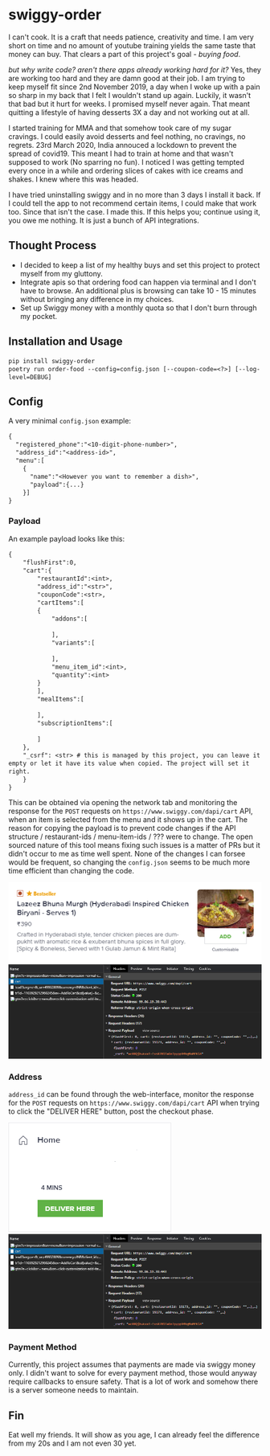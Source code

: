 # swiggy-order

I can't cook. It is a craft that needs patience, creativity and time. I am very short on time and no amount of youtube training yields the same taste that money can buy. That clears a part of this project's goal - _buying food_. 

_but why write code? aren't there apps already working hard for it?_
Yes, they are working too hard and they are damn good at their job. I am trying to keep myself fit since 2nd November 2019, a day when I woke up with a pain so sharp in my back that I felt I wouldn't stand up again. Luckily, it wasn't that bad but it hurt for weeks. I promised myself never again. That meant quitting a lifestyle of having desserts 3X a day and not working out at all. 

I started training for MMA and that somehow took care of my sugar cravings. I could easily avoid desserts and feel nothing, no cravings, no regrets. 23rd March 2020, India annouced a lockdown to prevent the spread of covid19. This meant I had to train at home and that wasn't supposed to work (No sparring no fun). I noticed I was getting tempted every once in a while and ordering slices of cakes with ice creams and shakes. I knew where this was headed.

I have tried uninstalling swiggy and in no more than 3 days I install it back. If I could tell the app to not recommend certain items, I could make that work too. Since that isn't the case. I made this. If this helps you; continue using it, you owe me nothing. It is just a bunch of API integrations.

## Thought Process
- I decided to keep a list of my healthy buys and set this project to protect myself from my gluttony. 
- Integrate apis so that ordering food can happen via terminal and I don't have to browse. An additional plus is browsing can take 10 - 15 minutes without bringing any difference in my choices.
- Set up Swiggy money with a monthly quota so that I don't burn through my pocket.

## Installation and Usage
```
pip install swiggy-order
poetry run order-food --config=config.json [--coupon-code=<?>] [--log-level=DEBUG]
```

## Config
A very minimal `config.json` example:
```
{
  "registered_phone":"<10-digit-phone-number>",
  "address_id":"<address-id>",
  "menu":[
    {
      "name":"<However you want to remember a dish>",
      "payload":{...}
    }]
}
```

### Payload
An example payload looks like this:
```
{
    "flushFirst":0,
    "cart":{
        "restaurantId":<int>,
        "address_id":"<str>",
        "couponCode":<str>,
        "cartItems":[
        {
            "addons":[
            
            ],
            "variants":[
            
            ],
            "menu_item_id":<int>,
            "quantity":<int>
        }
        ],
        "mealItems":[
        
        ],
        "subscriptionItems":[
        
        ]
    },
    "_csrf": <str> # this is managed by this project, you can leave it empty or let it have its value when copied. The project will set it right.
    }
}
```
This can be obtained via opening the network tab and monitoring the response for the `POST` requests on `https://www.swiggy.com/dapi/cart` API, when an item is selected from the menu and it shows up in the cart. The reason for copying the payload is to prevent code changes if the API structure / restaurant-ids / menu-item-ids / ??? were to change. The open sourced nature of this tool means fixing such issues is a matter of PRs but it didn't occur to me as time well spent. None of the changes I can forsee would be frequent, so changing the `config.json` seems to be much more time efficient than changing the code.

![Payload appears after clicking the ADD button](./images/click_add_button.png)
![payload for behrouz biryani](./images/payload_behrouz_biryani.png)

### Address 
`address_id` can be found through the web-interface, monitor the response for the `POST` requests on `https://www.swiggy.com/dapi/cart` API when trying to click the "DELIVER HERE" button, post the checkout phase.

![Address updates after clicking the DELIVER HERE button](./images/deliver_here.png)
![Look at updated address_id](./images/payload_behrouz_biryani.png)

### Payment Method
Currently, this project assumes that payments are made via swiggy money only. I didn't want to solve for every payment method, those would anyway require callbacks to ensure safety. That is a lot of work and somehow there is a server someone needs to maintain.

## Fin
Eat well my friends. It will show as you age, I can already feel the difference from my 20s and I am not even 30 yet.
